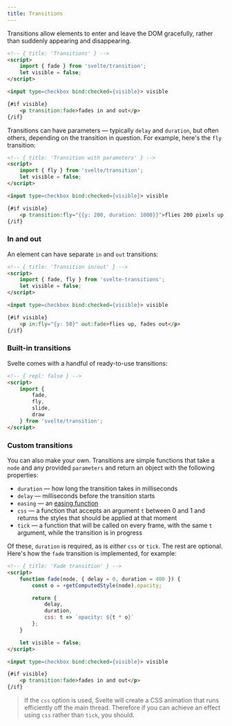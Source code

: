 ```yaml
---
title: Transitions
---
```



Transitions allow elements to enter and leave the DOM gracefully, rather than suddenly appearing and disappearing.

```html
<!-- { title: 'Transitions' } -->
<script>
	import { fade } from 'svelte/transition';
	let visible = false;
</script>

<input type=checkbox bind:checked={visible}> visible

{#if visible}
	<p transition:fade>fades in and out</p>
{/if}
```

Transitions can have parameters — typically `delay` and `duration`, but often others, depending on the transition in question. For example, here's the `fly` transition:

```html
<!-- { title: 'Transition with parameters' } -->
<script>
	import { fly } from 'svelte/transition';
	let visible = false;
</script>

<input type=checkbox bind:checked={visible}> visible

{#if visible}
	<p transition:fly="{{y: 200, duration: 1000}}">flies 200 pixels up, slowly</p>
{/if}
```


### In and out

An element can have separate `in` and `out` transitions:

```html
<!-- { title: 'Transition in/out' } -->
<script>
	import { fade, fly } from 'svelte-transitions';
	let visible = false;
</script>

<input type=checkbox bind:checked={visible}> visible

{#if visible}
	<p in:fly="{y: 50}" out:fade>flies up, fades out</p>
{/if}
```


### Built-in transitions

Svelte comes with a handful of ready-to-use transitions:

```html
<!-- { repl: false } -->
<script>
	import {
		fade,
		fly,
		slide,
		draw
	} from 'svelte/transition';
</script>
```


### Custom transitions

You can also make your own. Transitions are simple functions that take a `node` and any provided `parameters` and return an object with the following properties:

* `duration` — how long the transition takes in milliseconds
* `delay` — milliseconds before the transition starts
* `easing` — an [easing function](https://github.com/rollup/eases-jsnext)
* `css` — a function that accepts an argument `t` between 0 and 1 and returns the styles that should be applied at that moment
* `tick` — a function that will be called on every frame, with the same `t` argument, while the transition is in progress

Of these, `duration` is required, as is *either* `css` or `tick`. The rest are optional. Here's how the `fade` transition is implemented, for example:

```html
<!-- { title: 'Fade transition' } -->
<script>
	function fade(node, { delay = 0, duration = 400 }) {
		const o = +getComputedStyle(node).opacity;

		return {
			delay,
			duration,
			css: t => `opacity: ${t * o}`
		};
	}

	let visible = false;
</script>

<input type=checkbox bind:checked={visible}> visible

{#if visible}
	<p transition:fade>fades in and out</p>
{/if}
```

> If the `css` option is used, Svelte will create a CSS animation that runs efficiently off the main thread. Therefore if you can achieve an effect using `css` rather than `tick`, you should.